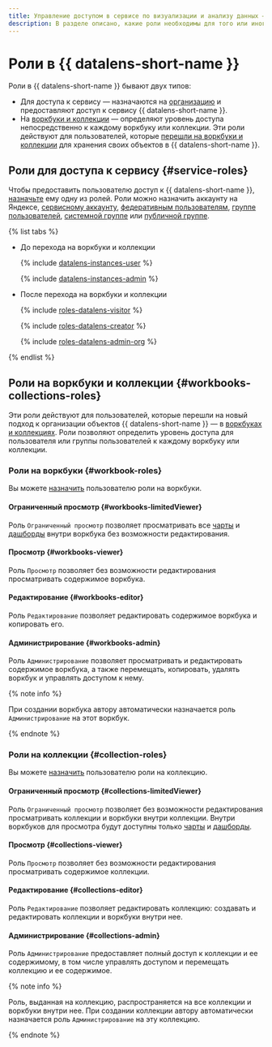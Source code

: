 ```yaml
---
title: Управление доступом в сервисе по визуализации и анализу данных — {{ datalens-full-name }}
description: В разделе описано, какие роли необходимы для того или иного действия, на какие ресурсы можно назначить роль, какие роли действуют в сервисе.
---
```


# Роли в {{ datalens-short-name }}

Роли в {{ datalens-short-name }} бывают двух типов:

* Для доступа к сервису — назначаются на [организацию](../concepts/organizations.md) и предоставляют доступ к сервису {{ datalens-short-name }}.
* На [воркбуки и коллекции](../workbooks-collections/index.md) — определяют уровень доступа непосредственно к каждому воркбуку или коллекции. Эти роли действуют для пользователей, которые [перешли на воркбуки и коллекции](../workbooks-collections/index.md#enable-workbooks) для хранения своих объектов в {{ datalens-short-name }}.

## Роли для доступа к сервису {#service-roles}

Чтобы предоставить пользователю доступ к {{ datalens-short-name }}, [назначьте](../../organization/security/index.md#add-role) ему одну из ролей. Роли можно назначить аккаунту на Яндексе, [сервисному аккаунту](../../iam/concepts/users/service-accounts.md), [федеративным пользователям](../../iam/concepts/federations.md), [группе пользователей](../../organization/operations/manage-groups.md), [системной группе](../../iam/concepts/access-control/system-group.md) или [публичной группе](../../iam/concepts/access-control/public-group.md).


{% list tabs %}

- До перехода на воркбуки и коллекции

  {% include [datalens-instances-user](../../_includes/roles-datalens-user.md) %}

  {% include [datalens-instances-admin](../../_includes/roles-datalens-admin.md) %}

- После перехода на воркбуки и коллекции

  {% include [roles-datalens-visitor](../../_includes/roles-datalens-visitor.md) %}

  {% include [roles-datalens-creator](../../_includes/roles-datalens-creator.md) %}

  {% include [roles-datalens-admin-org](../../_includes/roles-datalens-admin-org.md) %}

{% endlist %}



## Роли на воркбуки и коллекции {#workbooks-collections-roles}

Эти роли действуют для пользователей, которые перешли на новый подход к организации объектов {{ datalens-short-name }} — в [воркбуках и коллекциях](../workbooks-collections/index.md). Роли позволяют определить уровень доступа для пользователя или группы пользователей к каждому воркбуку или коллекции.

### Роли на воркбуки {#workbook-roles}

Вы можете [назначить](../workbooks-collections/security.md#wb-coll-grant) пользователю роли на воркбуки.

#### Ограниченный просмотр {#workbooks-limitedViewer}

Роль `Ограниченный просмотр` позволяет просматривать все [чарты](../concepts/chart/index.md) и [дашборды](../concepts/dashboard.md) внутри воркбука без возможности редактирования.

#### Просмотр {#workbooks-viewer}

Роль `Просмотр` позволяет без возможности редактирования просматривать содержимое воркбука.

#### Редактирование {#workbooks-editor}

Роль `Редактирование` позволяет редактировать содержимое воркбука и копировать его.

#### Администрирование {#workbooks-admin}

Роль `Администрирование` позволяет просматривать и редактировать содержимое воркбука, а также перемещать, копировать, удалять воркбук и управлять доступом к нему.

{% note info %}

При создании воркбука автору автоматически назначается роль `Администрирование` на этот воркбук.

{% endnote %}

### Роли на коллекции {#collection-roles}

Вы можете [назначить](../workbooks-collections/security.md#wb-coll-grant) пользователю роли на коллекцию.

#### Ограниченный просмотр {#collections-limitedViewer}

Роль `Ограниченный просмотр` позволяет без возможности редактирования просматривать коллекции и воркбуки внутри коллекции. Внутри воркбуков для просмотра будут доступны только [чарты](../concepts/chart/index.md) и [дашборды](../concepts/dashboard.md).

#### Просмотр {#collections-viewer}

Роль `Просмотр` позволяет без возможности редактирования просматривать содержимое коллекции.

#### Редактирование {#collections-editor}

Роль `Редактирование` позволяет редактировать коллекцию: создавать и редактировать коллекции и воркбуки внутри нее.

#### Администрирование {#collections-admin}

Роль `Администрирование` предоставляет полный доступ к коллекции и ее содержимому, в том числе управлять доступом и перемещать коллекцию и ее содержимое.

{% note info %}

Роль, выданная на коллекцию, распространяется на все коллекции и воркбуки внутри нее. При создании коллекции автору автоматически назначается роль `Администрирование` на эту коллекцию.

{% endnote %}
